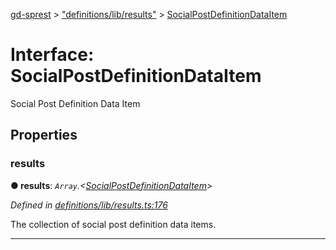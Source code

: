 [gd-sprest](../README.md) > ["definitions/lib/results"](../modules/_definitions_lib_results_.md) > [SocialPostDefinitionDataItem](../interfaces/_definitions_lib_results_.socialpostdefinitiondataitem.md)



# Interface: SocialPostDefinitionDataItem


Social Post Definition Data Item


## Properties
<a id="results"></a>

###  results

**●  results**:  *`Array`.<[SocialPostDefinitionDataItem](_definitions_lib_results_.socialpostdefinitiondataitem.md)>* 

*Defined in [definitions/lib/results.ts:176](https://github.com/gunjandatta/sprest/blob/3de79f1/src/definitions/lib/results.ts#L176)*



The collection of social post definition data items.




___


